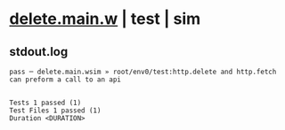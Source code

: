 # [delete.main.w](../../../../../../examples/tests/sdk_tests/api/delete.main.w) | test | sim

## stdout.log
```log
pass ─ delete.main.wsim » root/env0/test:http.delete and http.fetch can preform a call to an api
 
 
Tests 1 passed (1)
Test Files 1 passed (1)
Duration <DURATION>
```

